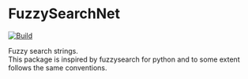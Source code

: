 # FuzzySearchNet

[![Build](https://github.com/vforteli/FuzzySearch.Net/actions/workflows/build.yml/badge.svg)](https://github.com/vforteli/FuzzySearch.Net/actions/workflows/build.yml)

Fuzzy search strings.   
This package is inspired by fuzzysearch for python and to some extent follows the same conventions.
